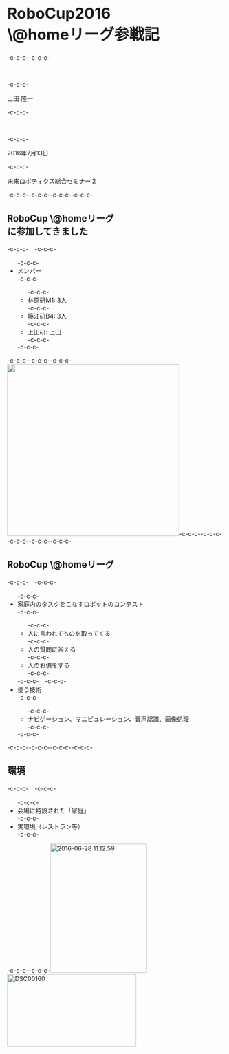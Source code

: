 <h1 style="font-size:250%">RoboCup2016<br>\@homeリーグ参戦記</h1>-c-c-c--c-c-c-<p>&nbsp;</p>-c-c-c-<p>上田 隆一</p>-c-c-c-<p>&nbsp;</p>-c-c-c-<p>2016年7月13日</p>-c-c-c-<p>未来ロボティクス総合セミナー２</p>-c-c-c--c-c-c-<!--nextpage-->-c-c-c--c-c-c-<h2>RoboCup \@homeリーグ<br>に参加してきました</h2>-c-c-c-　-c-c-c-<ul>-c-c-c-	<li>メンバー</li>-c-c-c-	<ul>-c-c-c-		<li>林原研M1: 3人</li>-c-c-c-		<li>藤江研B4: 3人</li>-c-c-c-		<li>上田研: 上田</li>-c-c-c-	</ul>-c-c-c-</ul>-c-c-c--c-c-c--c-c-c-<img width="400px" src="http://at-home.cit-brains.net/wp-content/uploads/2016/07/IMG_1944-e1467688241182.jpg" />-c-c-c--c-c-c--c-c-c-<!--nextpage-->-c-c-c--c-c-c-<h2>RoboCup \@homeリーグ</h2>-c-c-c-　-c-c-c-<ul>-c-c-c-	<li>家庭内のタスクをこなすロボットのコンテスト</li>-c-c-c-	<ul>-c-c-c-		<li>人に言われてものを取ってくる</li>-c-c-c-		<li>人の質問に答える</li>-c-c-c-		<li>人のお供をする</li>-c-c-c-	</ul>-c-c-c-　-c-c-c-	<li>使う技術</li>-c-c-c-	<ul>-c-c-c-		<li>ナビゲーション、マニピュレーション、音声認識、画像処理</li>-c-c-c-	</ul>-c-c-c-</ul>-c-c-c--c-c-c-<!--nextpage-->-c-c-c--c-c-c-<h2>環境</h2>-c-c-c-　-c-c-c-<ul>-c-c-c-	<li>会場に特設された「家庭」</li>-c-c-c-	<li>実環境（レストラン等）</li>-c-c-c-</ul>-c-c-c--c-c-c-<a href="https://lab.ueda.asia/wp-content/uploads/2016/07/2016-06-28-11.12.59-e1468044625912.jpg"><img src="https://lab.ueda.asia/wp-content/uploads/2016/07/2016-06-28-11.12.59-e1468044625912-225x300.jpg" alt="2016-06-28 11.12.59" width="225" height="300" class="size-medium wp-image-989" /></a><a href="https://lab.ueda.asia/wp-content/uploads/2016/07/DSC00160.jpg"><img src="https://lab.ueda.asia/wp-content/uploads/2016/07/DSC00160-300x169.jpg" alt="DSC00160" width="300" height="169" class="size-medium wp-image-988" /></a>
